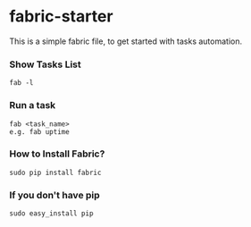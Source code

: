 # fabric-starter
This is a simple fabric file, to get started with tasks automation.

### Show Tasks List
```
fab -l
```

### Run a task
```
fab <task_name>
e.g. fab uptime
```

### How to Install Fabric?
```
sudo pip install fabric
```

### If you don't have pip
```
sudo easy_install pip
```